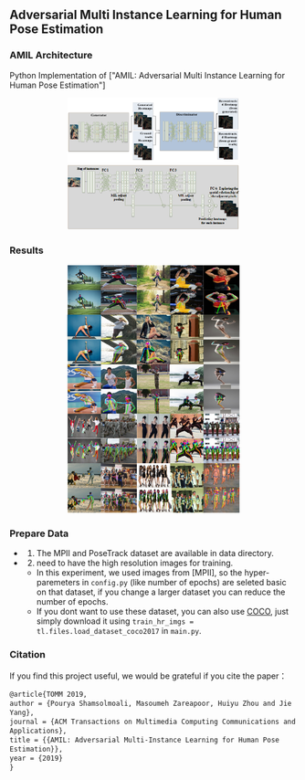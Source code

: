 ## Adversarial Multi Instance Learning for Human Pose Estimation  



### AMIL Architecture

Python Implementation of ["AMIL: Adversarial Multi Instance Learning for Human Pose Estimation"]

<a href="http://tensorlayer.readthedocs.io">
<div align="center">
	<img src="img/fig.1.png" width="60%" height="10%"/>
</div>
</a>

<a href="http://tensorlayer.readthedocs.io">
<div align="center">
	<img src="img/fig.2.png" width="60%" height="50%"/>
</div>
</a>


### Results


<a href="http://tensorlayer.readthedocs.io">
<div align="center">
	<img src="img/fig.3.png" width="60%" height="20%"/>
</div>
</a>





### Prepare Data

- 1. The MPII and PoseTrack dataset are available in data directory.
- 2. need to have the high resolution images for training.
  -  In this experiment, we used images from [MPII], so the hyper-paremeters in `config.py` (like number of epochs) are seleted basic on that dataset, if you change a larger dataset you can reduce the number of epochs. 
  -  If you dont want to use these dataset, you can also use [COCO](http://cocodataset.org/dataset), just simply download it using `train_hr_imgs = tl.files.load_dataset_coco2017` in `main.py`. 
  

### Citation
If you find this project useful, we would be grateful if you cite the paper：

```
@article{TOMM 2019,
author = {Pourya Shamsolmoali, Masoumeh Zareapoor, Huiyu Zhou and Jie Yang},
journal = {ACM Transactions on Multimedia Computing Communications and Applications},
title = {{AMIL: Adversarial Multi-Instance Learning for Human Pose Estimation}},
year = {2019}
}
```


